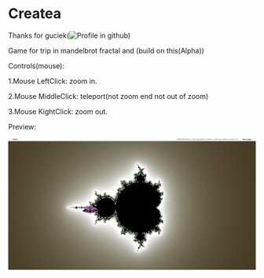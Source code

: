 # Createa
Thanks for guciek(![Profile in github](https://github.com/guciek))
 
Game for trip in mandelbrot fractal and (build on this(Alpha))

Controls(mouse):
  
  1.Mouse LeftClick: zoom in.
  
  2.Mouse MiddleClick: teleport(not zoom end not out of zoom)
  
  3.Mouse KightClick: zoom out.


Preview:


![Preview](preview.png)

